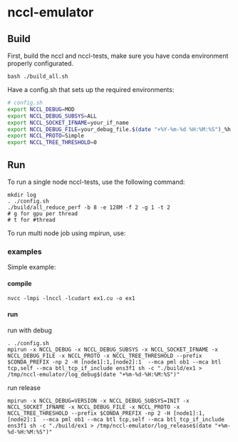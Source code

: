 # nccl-emulator

## Build

First, build the nccl and nccl-tests, make sure you have conda environment properly configurated.

```
bash ./build_all.sh
```

Have a config.sh that sets up the required environments:

```bash
# config.sh
export NCCL_DEBUG=MOD
export NCCL_DEBUG_SUBSYS=ALL
export NCCL_SOCKET_IFNAME=your_if_name
export NCCL_DEBUG_FILE=your_debug_file.$(date "+%Y-%m-%d %H:%M:%S")_%h:%p%h:%p
export NCCL_PROTO=Simple
export NCCL_TREE_THRESHOLD=0
```

## Run

To run a single node nccl-tests, use the following command:

```
mkdir log
. ./config.sh
./build/all_reduce_perf -b 8 -e 128M -f 2 -g 1 -t 2
# g for gpu per thread
# t for #thread
```

To run multi node job using mpirun, use:

### examples

Simple example: 
#### compile
```
nvcc -lmpi -lnccl -lcudart ex1.cu -o ex1
```

#### run 

run with debug

```
. ./config.sh
mpirun -x NCCL_DEBUG -x NCCL_DEBUG_SUBSYS -x NCCL_SOCKET_IFNAME -x NCCL_DEBUG_FILE -x NCCL_PROTO -x NCCL_TREE_THRESHOLD --prefix $CONDA_PREFIX -np 2 -H [node1]:1,[node2]:1  --mca pml ob1 --mca btl tcp,self --mca btl_tcp_if_include ens3f1 sh -c "./build/ex1 > /tmp/nccl-emulator/log_debug$(date "+%m-%d-%H:%M:%S")"
```

run release
```
mpirun -x NCCL_DEBUG=VERSION -x NCCL_DEBUG_SUBSYS=INIT -x NCCL_SOCKET_IFNAME -x NCCL_DEBUG_FILE -x NCCL_PROTO -x NCCL_TREE_THRESHOLD --prefix $CONDA_PREFIX -np 2 -H [node1]:1,[node2]:1  --mca pml ob1 --mca btl tcp,self --mca btl_tcp_if_include ens3f1 sh -c "./build/ex1 > /tmp/nccl-emulator/log_release$(date "+%m-%d-%H:%M:%S")"
```